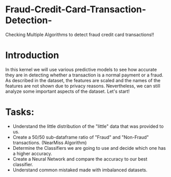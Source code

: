 # Fraud-Credit-Card-Transaction-Detection-
Checking Multiple Algorithms to detect fraud credit card transactions!!

# Introduction
In this kernel we will use various predictive models to see how accurate they are in detecting whether a transaction is a normal payment or a fraud. As described in the dataset, the features are scaled and the names of the features are not shown due to privacy reasons. Nevertheless, we can still analyze some important aspects of the dataset. Let's start!

# Tasks:
* Understand the little distribution of the "little" data that was provided to us.
* Create a 50/50 sub-dataframe ratio of "Fraud" and "Non-Fraud" transactions. (NearMiss Algorithm)
* Determine the Classifiers we are going to use and decide which one has a higher accuracy.
* Create a Neural Network and compare the accuracy to our best classifier.
* Understand common mistaked made with imbalanced datasets.
